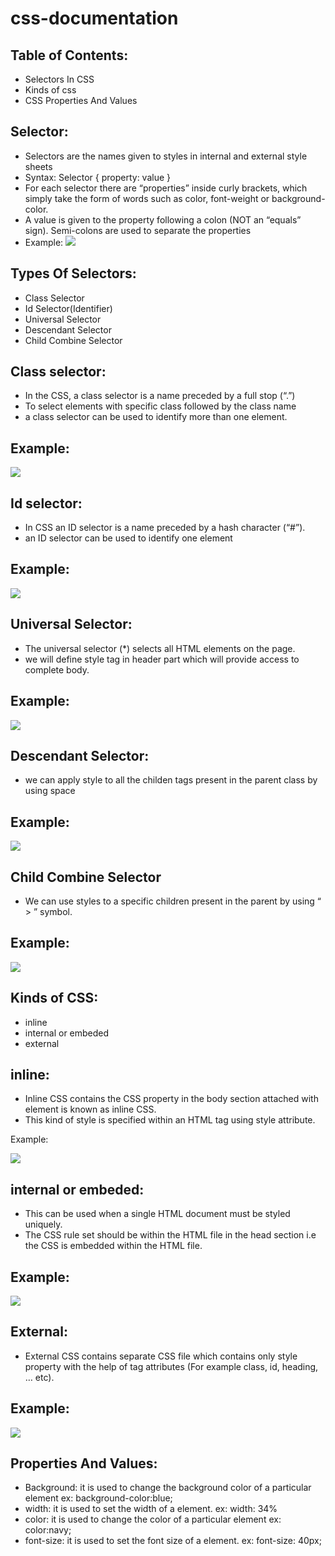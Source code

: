 # css-documentation

## Table of Contents:
  * Selectors In CSS
  * Kinds of css
  * CSS Properties And  Values
  
## Selector:
  * Selectors are the names given to styles in internal and external style sheets
  * Syntax: 
	    Selector { property: value }
  * For each selector there are “properties” inside curly brackets, which simply take the form of words such as color, font-weight or background-color.
  * A value is given to the property following a colon (NOT an “equals” sign). Semi-colons are used to separate the properties
  * Example:
  ![](img/selector.PNG)
  
  
## Types Of Selectors:
  * Class Selector
  * Id Selector(Identifier)
  * Universal Selector
  * Descendant Selector
  * Child Combine Selector
  
## Class selector:
  * In the CSS, a class selector is a name preceded by a full stop (“.”)
  * To select elements with specific class followed by the class name
  * a class selector can be used to identify more than one element.
  
## Example:
  
![](img/class.PNG)

## Id selector:
  * In CSS an ID selector is a name preceded by a hash character (“#”). 
  * an ID selector  can be used to identify one element
  
## Example:

![](img/id.PNG)

## Universal Selector:
  * The universal selector (*) selects all HTML elements on the page.
  * we will define style tag in header part which will provide access to complete body.
  
## Example:
  
![](img/universal.PNG)

## Descendant  Selector:
  * we can apply style to all the childen tags present in the parent class by using space
  
## Example:

![](img/descendant.PNG)

## Child Combine Selector
  * We can use styles to a specific children present in the parent by using
    “ > ”  symbol.
    
## Example:
 
 ![](img/child.PNG)
 
 ## Kinds of CSS:
  * inline
  * internal or embeded
  * external
  
## inline:
  * Inline CSS contains the CSS property in the body section attached with element is known as inline CSS. 
  * This kind of style is specified within an HTML tag using style attribute.
  
Example:

![](img/inline.PNG)

## internal or embeded:
  * This can be used when a single HTML document must be styled uniquely. 
  * The CSS rule set should be within the HTML file in the head section i.e the CSS is embedded within the HTML file.
  
## Example:

![](img/internal.PNG)

## External:
  * External CSS contains separate CSS file which contains only style property with the help of tag attributes (For example class, id, heading, … etc).


## Example:

![](img/external.PNG)

## Properties And Values:
  * Background: it is used to change the background color of a particular element
        ex: background-color:blue;
  * width: it is used to set the width of a element.
        ex: width: 34%
  * color: it is used to change the color of a particular element
        ex: color:navy;
  * font-size: it is used to set the font size of a element.
        ex: font-size: 40px;



















